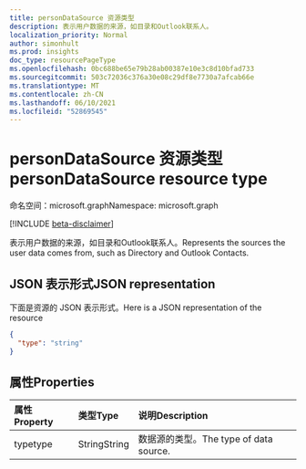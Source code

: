 ```yaml
---
title: personDataSource 资源类型
description: 表示用户数据的来源，如目录和Outlook联系人。
localization_priority: Normal
author: simonhult
ms.prod: insights
doc_type: resourcePageType
ms.openlocfilehash: 0bc688be65e79b28ab00387e10e3c8d10bfad733
ms.sourcegitcommit: 503c72036c376a30e08c29df8e7730a7afcab66e
ms.translationtype: MT
ms.contentlocale: zh-CN
ms.lasthandoff: 06/10/2021
ms.locfileid: "52869545"
---
```

# <a name="persondatasource-resource-type"></a><span data-ttu-id="72109-103">personDataSource 资源类型</span><span class="sxs-lookup"><span data-stu-id="72109-103">personDataSource resource type</span></span>

<span data-ttu-id="72109-104">命名空间：microsoft.graph</span><span class="sxs-lookup"><span data-stu-id="72109-104">Namespace: microsoft.graph</span></span>

[!INCLUDE [beta-disclaimer](../../includes/beta-disclaimer.md)]

<span data-ttu-id="72109-105">表示用户数据的来源，如目录和Outlook联系人。</span><span class="sxs-lookup"><span data-stu-id="72109-105">Represents the sources the user data comes from, such as Directory and Outlook Contacts.</span></span>

## <a name="json-representation"></a><span data-ttu-id="72109-106">JSON 表示形式</span><span class="sxs-lookup"><span data-stu-id="72109-106">JSON representation</span></span>

<span data-ttu-id="72109-107">下面是资源的 JSON 表示形式。</span><span class="sxs-lookup"><span data-stu-id="72109-107">Here is a JSON representation of the resource</span></span>

<!-- {
  "blockType": "resource",
  "optionalProperties": [

  ],
  "@odata.type": "microsoft.graph.personDataSource"
}-->

```json
{
  "type": "string"
}
```
## <a name="properties"></a><span data-ttu-id="72109-108">属性</span><span class="sxs-lookup"><span data-stu-id="72109-108">Properties</span></span>
| <span data-ttu-id="72109-109">属性</span><span class="sxs-lookup"><span data-stu-id="72109-109">Property</span></span>     | <span data-ttu-id="72109-110">类型</span><span class="sxs-lookup"><span data-stu-id="72109-110">Type</span></span>   |<span data-ttu-id="72109-111">说明</span><span class="sxs-lookup"><span data-stu-id="72109-111">Description</span></span>|
|:---------------|:--------|:----------|
|<span data-ttu-id="72109-112">type</span><span class="sxs-lookup"><span data-stu-id="72109-112">type</span></span>|<span data-ttu-id="72109-113">String</span><span class="sxs-lookup"><span data-stu-id="72109-113">String</span></span>|<span data-ttu-id="72109-114">数据源的类型。</span><span class="sxs-lookup"><span data-stu-id="72109-114">The type of data source.</span></span>|

<!-- uuid: 8fcb5dbc-d5aa-4681-8e31-b001d5168d79
2015-10-25 14:57:30 UTC -->
<!--
{
  "type": "#page.annotation",
  "description": "personDataSource resource",
  "keywords": "",
  "section": "documentation",
  "tocPath": "",
  "suppressions": []
}
-->


